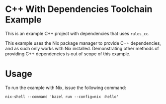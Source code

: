 C++ With Dependencies Toolchain Example
=======================================

This is an example C++ project with dependencies that uses `rules_cc`.

This example uses the Nix package manager to provide C++ dependencies, and as such only works with Nix installed. Demonstrating other methods of providing C++ dependencies is out of scope of this example.

# Usage

To run the example with Nix, issue the following command:
```
nix-shell --command 'bazel run --config=nix :hello'
```
